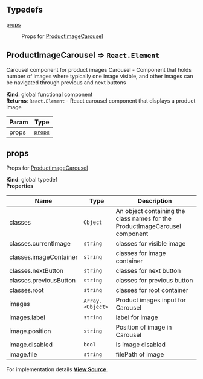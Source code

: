 ## Typedefs

<dl>
<dt><a href="#props">props</a></dt>
<dd>

Props for [ProductImageCarousel](#ProductImageCarousel)

</dd>
</dl>

<a name="ProductImageCarousel"></a>

## ProductImageCarousel ⇒ `React.Element`
Carousel component for product images
Carousel - Component that holds number of images
where typically one image visible, and other
images can be navigated through previous and next buttons

**Kind**: global functional component  
**Returns**: `React.Element` - React carousel component that displays a product image  

| Param | Type |
| --- | --- |
| props | [`props`](#props) | 

<a name="props"></a>

## props
Props for [ProductImageCarousel](#ProductImageCarousel)

**Kind**: global typedef  
**Properties**

| Name | Type | Description |
| --- | --- | --- |
| classes | `Object` | An object containing the class names for the ProductImageCarousel component |
| classes.currentImage | `string` | classes for visible image |
| classes.imageContainer | `string` | classes for image container |
| classes.nextButton | `string` | classes for next button |
| classes.previousButton | `string` | classes for previous button |
| classes.root | `string` | classes for root container |
| images | `Array.<Object>` | Product images input for Carousel |
| images.label | `string` | label for image |
| image.position | `string` | Position of image in Carousel |
| image.disabled | `bool` | Is image disabled |
| image.file | `string` | filePath of image |



For implementation details [**View Source**](https://github.com/magento/pwa-studio/blob/develop/packages/venia-ui/lib/components/ProductImageCarousel/carousel.js).